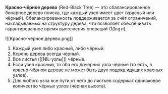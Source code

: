 **Красно-чёрное дерево** (Red-Black Tree) — это сбалансированное бинарное дерево поиска, где каждый узел имеет цвет (красный или чёрный). Сбалансированность поддерживается за счёт ограничений, накладываемых на структуру дерева, что позволяет обеспечивать гарантированное время выполнения операций $O(\log n)$.

![[Красно-чёрное дерево.png]]

1. Каждый узел либо красный, либо чёрный.
2. Корень дерева всегда чёрный.
3. Все листья ([[NIL-узлы]]) чёрные.
4. Если узел красный, то оба его дочерних узла чёрные (то есть, в красно-чёрном дереве не может быть двух подряд идущих красных узлов).
5. Для любого узла все пути от него до листьев содержат одинаковое количество чёрных узлов (чёрная высота).